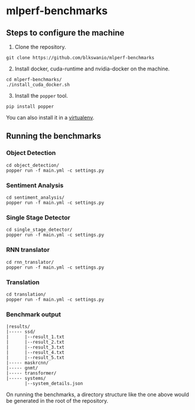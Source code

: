 # mlperf-benchmarks

## Steps to configure the machine

1. Clone the repository.
```
git clone https://github.com/blkswanio/mlperf-benchmarks
```

2. Install docker, cuda-runtime and nvidia-docker on the machine.
```
cd mlperf-benchmarks/
./install_cuda_docker.sh
```

3. Install the `popper` tool.
```
pip install popper
```

You can also install it in a [virtualenv](https://packaging.python.org/guides/installing-using-pip-and-virtual-environments/#creating-a-virtual-environment).
 
## Running the benchmarks

### Object Detection
```
cd object_detection/
popper run -f main.yml -c settings.py
```

### Sentiment Analysis
```
cd sentiment_analysis/
popper run -f main.yml -c settings.py
```

### Single Stage Detector
```
cd single_stage_detector/
popper run -f main.yml -c settings.py
```

### RNN translator
```
cd rnn_translator/
popper run -f main.yml -c settings.py
```

### Translation
```
cd translation/
popper run -f main.yml -c settings.py
```

### Benchmark output

```
|results/
|----- ssd/
|      |--result_1.txt
|      |--result_2.txt
|      |--result_3.txt
|      |--result_4.txt
|      |--result_5.txt
|----- maskrcnn/
|----- gnmt/
|----- transformer/
|----- systems/
       |--system_details.json
```
On running the benchmarks, a directory structure like the one above would be generated in the root of the repository.